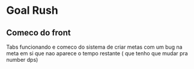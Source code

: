 # Goal Rush
## Comeco do front
Tabs funcionando e comeco do sistema de criar metas com um bug na meta em si que nao aparece o tempo restante ( que tenho que mudar pra number dps)
